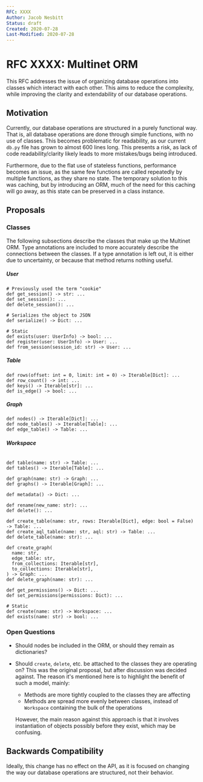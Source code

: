 ```yaml
---
RFC: XXXX
Author: Jacob Nesbitt
Status: draft
Created: 2020-07-28
Last-Modified: 2020-07-28
---
```


# RFC XXXX: Multinet ORM

This RFC addresses the issue of organizing database operations into classes which interact with each other. This aims to reduce the complexity, while improving the clarity and extendability of our database operations.

## Motivation

Currently, our database operations are structured in a purely functional way. That is, all database operations are done through simple functions, with no use of classes. This becomes problematic for readability, as our current `db.py` file has grown to almost 600 lines long. This presents a risk, as lack of code readability/clarity likely leads to more mistakes/bugs being introduced.

Furthermore, due to the flat use of stateless functions, performance becomes an issue, as the same few functions are called repeatedly by multiple functions, as they share no state. The temporary solution to this was caching, but by introducing an ORM, much of the need for this caching will go away, as this state can be preserved in a class instance.

## Proposals

### Classes
The following subsections describe the classes that make up the Multinet ORM. Type annotations are included to more accurately describe the connections between the classes. If a type annotation is left out, it is either due to uncertainty, or because that method returns nothing useful.


##### User
```
# Previously used the term "cookie"
def get_session() -> str: ...
def set_session(): ...
def delete_session(): ...

# Serializes the object to JSON
def serialize() -> Dict: ...

# Static
def exists(user: UserInfo) -> bool: ...
def register(user: UserInfo) -> User: ...
def from_session(session_id: str) -> User: ...
```

##### Table
```
def rows(offset: int = 0, limit: int = 0) -> Iterable[Dict]: ...
def row_count() -> int: ...
def keys() -> Iterable[str]: ...
def is_edge() -> bool: ...
```

##### Graph
```
def nodes() -> Iterable[Dict]: ...
def node_tables() -> Iterable[Table]: ...
def edge_table() -> Table: ...
```


##### Workspace
```

def table(name: str) -> Table: ...
def tables() -> Iterable[Table]: ...

def graph(name: str) -> Graph: ...
def graphs() -> Iterable[Graph]: ...

def metadata() -> Dict: ...

def rename(new_name: str): ...
def delete(): ...

def create_table(name: str, rows: Iterable[Dict], edge: bool = False) -> Table: ...
def create_aql_table(name: str, aql: str) -> Table: ...
def delete_table(name: str): ...

def create_graph(
  name: str,
  edge_table: str,
  from_collections: Iterable[str],
  to_collections: Iterable[str],
) -> Graph: ...
def delete_graph(name: str): ...

def get_permissions() -> Dict: ...
def set_permissions(permissions: Dict): ...

# Static
def create(name: str) -> Workspace: ...
def exists(name: str) -> bool: ...
```


### Open Questions

* Should nodes be included in the ORM, or should they remain as dictionaries?
* Should `create`, `delete`, etc. be attached to the classes they are operating on? This was the original proposal, but after discussion was decided against. The reason it's mentioned here is to highlight the benefit of such a model, mainly:
  * Methods are more tightly coupled to the classes they are affecting
  * Methods are spread more evenly between classes, instead of `Workspace` containing the bulk of the operations

  However, the main reason against this approach is that it involves instantiation of objects possibly before they exist, which may be confusing.

## Backwards Compatibility

Ideally, this change has no effect on the API, as it is focused on changing the way our database operations are structured, not their behavior.
